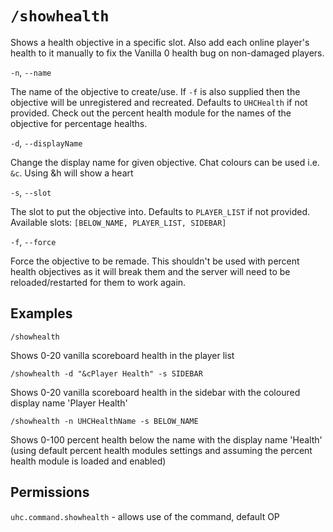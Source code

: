# `/showhealth`

Shows a health objective in a specific slot. Also add each online player's health to it manually to
fix the Vanilla 0 health bug on non-damaged players.

`-n`, `--name` 

The name of the objective to create/use. If `-f` is also supplied then the objective will
be unregistered and recreated. Defaults to `UHCHealth` if not provided. Check out the percent
health module for the names of the objective for percentage healths.

`-d`, `--displayName`

Change the display name for given objective. Chat colours can be used i.e. `&c`. Using &h will show a heart

`-s`, `--slot`

The slot to put the objective into. Defaults to `PLAYER_LIST` if not provided. Available slots:
`[BELOW_NAME, PLAYER_LIST, SIDEBAR]`

`-f`, `--force`

Force the objective to be remade. This shouldn't be used with percent health objectives as it will break them and the
server will need to be reloaded/restarted for them to work again.


## Examples

`/showhealth`

Shows 0-20 vanilla scoreboard health in the player list

`/showhealth -d "&cPlayer Health" -s SIDEBAR`

Shows 0-20 vanilla scoreboard health in the sidebar with the coloured display name 'Player Health'

`/showhealth -n UHCHealthName -s BELOW_NAME`

Shows 0-100 percent health below the name with the display name 'Health' (using default percent health modules settings
and assuming the percent health module is loaded and enabled)

## Permissions

`uhc.command.showhealth` - allows use of the command, default OP